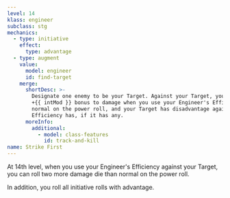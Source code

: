 ```yaml
---
level: 14
klass: engineer
subclass: stg
mechanics:
  - type: initiative
    effect:
      type: advantage
  - type: augment
    value:
      model: engineer
      id: find-target
    merge:
      shortDesc: >-
        Designate one enemy to be your Target. Against your Target, you gain a
        +{{ intMod }} bonus to damage when you use your Engineer's Efficiency spell and roll two more damage die than
        normal on the power roll, and your Target has disadvantage against any saving throws your Engineer's
        Efficiency has, if it has any.
      moreInfo:
        additional:
          - model: class-features
            id: track-and-kill
name: Strike First
---
```

At 14th level, when you use your Engineer's Efficiency against your Target, you can roll two more damage die than normal on the power roll.

In addition, you roll all initiative rolls with advantage.
